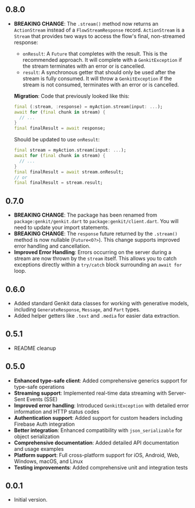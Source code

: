 ## 0.8.0

- **BREAKING CHANGE**: The `.stream()` method now returns an `ActionStream` instead of a `FlowStreamResponse` record. `ActionStream` is a `Stream` that provides two ways to access the flow's final, non-streamed response:
  - `onResult`: A `Future` that completes with the result. This is the recommended approach. It will complete with a `GenkitException` if the stream terminates with an error or is cancelled. 
  - `result`: A synchronous getter that should only be used after the stream is fully consumed. It will throw a `GenkitException` if the stream is not consumed, terminates with an error or is cancelled. 

  **Migration**:
  Code that previously looked like this:
  ```dart
  final (:stream, :response) = myAction.stream(input: ...);
  await for (final chunk in stream) {
    // ...
  }
  final finalResult = await response;
  ```

  Should be updated to use `onResult`:
  ```dart
  final stream = myAction.stream(input: ...);
  await for (final chunk in stream) {
    // ...
  }
  final finalResult = await stream.onResult;
  // or
  final finalResult = stream.result;
  ```

## 0.7.0

- **BREAKING CHANGE**: The package has been renamed from `package:genkit/genkit.dart` to `package:genkit/client.dart`. You will need to update your import statements.
- **BREAKING CHANGE**: The `response` future returned by the `.stream()` method is now nullable (`Future<O?>`). This change supports improved error handling and cancellation.
- **Improved Error Handling**: Errors occurring on the server during a stream are now thrown by the `stream` itself. This allows you to catch exceptions directly within a `try/catch` block surrounding an `await for` loop.

## 0.6.0

- Added standard Genkit data classes for working with generative models, including `GenerateResponse`, `Message`, and `Part` types.
- Added helper getters like `.text` and `.media` for easier data extraction.

## 0.5.1

- README cleanup

## 0.5.0

- **Enhanced type-safe client**: Added comprehensive generics support for type-safe operations
- **Streaming support**: Implemented real-time data streaming with Server-Sent Events (SSE)
- **Improved error handling**: Introduced `GenkitException` with detailed error information and HTTP status codes
- **Authentication support**: Added support for custom headers including Firebase Auth integration
- **Better integration**: Enhanced compatibility with `json_serializable` for object serialization
- **Comprehensive documentation**: Added detailed API documentation and usage examples
- **Platform support**: Full cross-platform support for iOS, Android, Web, Windows, macOS, and Linux
- **Testing improvements**: Added comprehensive unit and integration tests

## 0.0.1

- Initial version.
